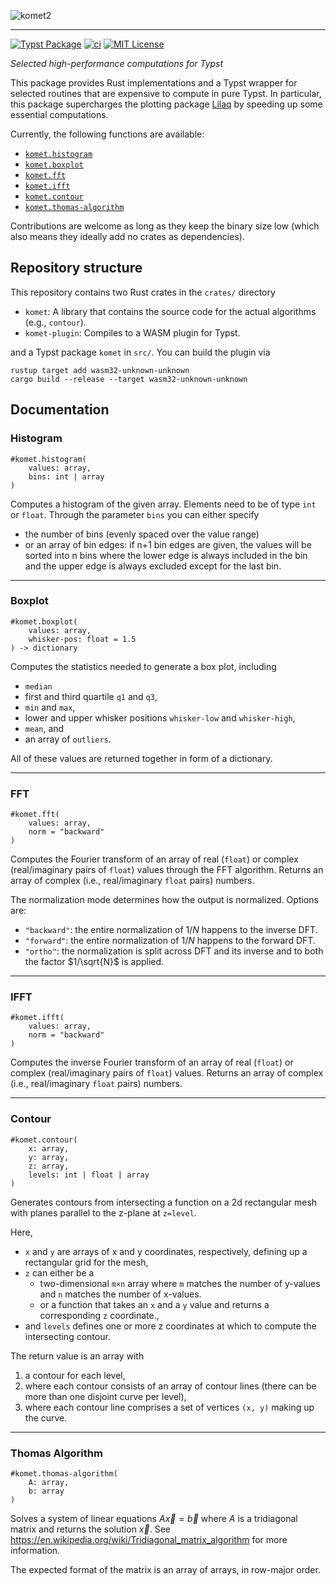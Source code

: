 ![komet2](https://github.com/user-attachments/assets/a45f2579-8e91-43ab-9ca0-e79e46ddb121)

---

[![Typst Package](https://img.shields.io/badge/dynamic/toml?url=https%3A%2F%2Fraw.githubusercontent.com%2FMc-Zen%2Fkomet%2Fv0.1.0%2Ftypst.toml&query=%24.package.version&prefix=v&logo=typst&label=package&color=239DAD)](https://typst.app/universe/package/komet)
[![ci](https://github.com/Mc-Zen/komet/actions/workflows/ci.yml/badge.svg)](https://github.com/Mc-Zen/komet/actions/workflows/ci.yml)
[![MIT License](https://img.shields.io/badge/license-MIT-blue)](https://github.com/Mc-Zen/komet/blob/main/LICENSE)


_Selected high-performance computations for Typst_


This package provides Rust implementations and a Typst wrapper for selected routines that are expensive to compute in pure Typst. 
In particular, this package supercharges the plotting package [Lilaq](https://lilaq.org/) by speeding up some essential computations. 


Currently, the following functions are available:
- [`komet.histogram`](#histogram)
- [`komet.boxplot`](#boxplot)
- [`komet.fft`](#fft)
- [`komet.ifft`](#ifft)
- [`komet.contour`](#contour)
- [`komet.thomas-algorithm`](#thomas-algorithm)

Contributions are welcome as long as they keep the binary size low (which also means they ideally add no crates as dependencies). 

## Repository structure

This repository contains two Rust crates in the `crates/` directory
- `komet`: A library that contains the source code for the actual algorithms (e.g., `contour`). 
- `komet-plugin`: Compiles to a WASM plugin for Typst. 

and a Typst package `komet` in `src/`. You can build the plugin via
```
rustup target add wasm32-unknown-unknown
cargo build --release --target wasm32-unknown-unknown
```


## Documentation


### Histogram
```typ
#komet.histogram(
    values: array,
    bins: int | array
)
```
Computes a histogram of the given array. Elements need to be of type `int` or `float`. Through the parameter `bins` you can either specify 
- the number of bins (evenly spaced over the value range) 
- or an array of bin edges: if n+1 bin edges are given, the values will be sorted into n bins where the lower edge is always included in the bin and the upper edge is always excluded except for the last bin. 


---
### Boxplot
```typ
#komet.boxplot(
    values: array,
    whisker-pos: float = 1.5
) -> dictionary
```
Computes the statistics needed to generate a box plot, including
- `median`
- first and third quartile `q1` and `q3`,
- `min` and `max`,
- lower and upper whisker positions `whisker-low` and `whisker-high`,
- `mean`, and
- an array of `outliers`. 

All of these values are returned together in form of a dictionary. 



---
### FFT
```typ
#komet.fft(
    values: array,
    norm = "backward"
)
```
Computes the Fourier transform of an array of real (`float`) or complex (real/imaginary pairs of `float`) values through the FFT algorithm. Returns an array of complex (i.e., real/imaginary `float` pairs) numbers. 

The normalization mode determines how the output is normalized. Options are:
- `"backward"`: the entire normalization of $1/N$ happens to the inverse DFT. 
- `"forward"`: the entire normalization of $1/N$ happens to the forward DFT. 
- `"ortho"`: the normalization is split across DFT and its inverse and to both the factor $1/\sqrt{N}$ is applied. 


---
### IFFT
```typ
#komet.ifft(
    values: array,
    norm = "backward"
)
```
Computes the inverse Fourier transform of an array of real (`float`) or complex (real/imaginary pairs of `float`) values. Returns an array of complex (i.e., real/imaginary `float` pairs) numbers. 

---
### Contour
```typ
#komet.contour(
    x: array,
    y: array,
    z: array,
    levels: int | float | array
)
```
Generates contours from intersecting a function on a 2d rectangular mesh
with planes parallel to the z-plane at `z=level`.

Here, 
- `x` and `y` are arrays of x and y coordinates, respectively, defining up a rectangular grid for the mesh, 
- `z` can either be a 
    - two-dimensional `m×n` array where `m` matches the number of y-values
    and `n` matches the number of x-values. 
    - or a function that takes an `x` and a `y` value and returns a 
    corresponding `z` coordinate.,
- and `levels` defines one or more z coordinates at which to compute the intersecting contour. 

The return value is an array with
1. a contour for each level, 
2. where each contour consists of an array of contour lines (there can be more 
   than one disjoint curve per level), 
3. where each contour line comprises a set of vertices `(x, y)` making up the curve. 


---
### Thomas Algorithm
```typ
#komet.thomas-algorithm(
    A: array,
    b: array
)
```
Solves a system of linear equations $A\vec{x} = \vec{b}$
where $A$ is a tridiagonal matrix and returns the solution $\vec{x}$.
See https://en.wikipedia.org/wiki/Tridiagonal_matrix_algorithm
for more information.

The expected format of the matrix is an array of arrays, in row-major order.

